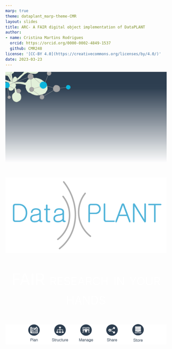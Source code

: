 ```yaml
---
marp: true
theme: dataplant_marp-theme-CMR
layout: slides
title: ARC- A FAIR digital object implementation of DataPLANT
author: 
- name: Cristina Martins Rodrigues
  orcid: https://orcid.org/0000-0002-4849-1537
  github: CMR248
license: '[CC-BY 4.0](https://creativecommons.org/licenses/by/4.0/)'
date: 2023-03-23
---
```


![bg](./../../img/DataPLANT-Background.png)

<br>

![w:500](./../../img/_logos/DataPLANT/DataPLANT_logo_bg_transparent.svg) 

<p style=
"color:white; text-align:center;  font-variant: small-caps; font-size: 50px"
>FAIR research in your hands</p>

###
![](./../../img/DataPLANT-Background-Pictograms.png)
